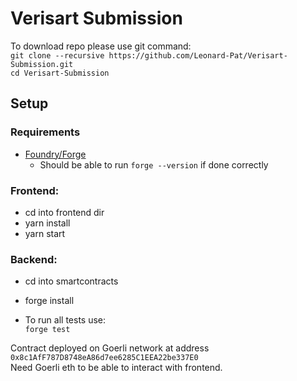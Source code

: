 # Verisart Submission

To download repo please use git command: <br>
`git clone --recursive https://github.com/Leonard-Pat/Verisart-Submission.git`
<br>
`cd Verisart-Submission`


## Setup

### Requirements 
- [Foundry/Forge](https://github.com/foundry-rs/foundry#installation)
  - Should be able to run `forge --version` if done correctly

### Frontend:
- cd into frontend dir
- yarn install
- yarn start

### Backend:
- cd into smartcontracts
- forge install

- To run all tests use:\
`forge test`

Contract deployed on Goerli network at address `0x8c1AfF787D8748eA86d7ee6285C1EEA22be337E0` <br>
Need Goerli eth to be able to interact with frontend.